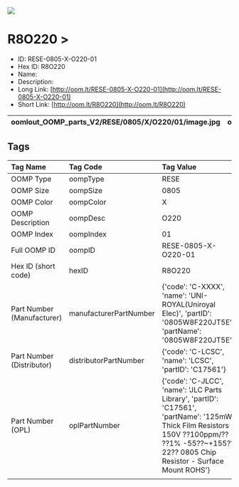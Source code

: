 


  
![][im]
# R8O220 > 

- ID: RESE-0805-X-O220-01
- Hex ID: R8O220
- Name: 
- Description: 
- Long Link: [http://oom.lt/RESE-0805-X-O220-01](http://oom.lt/RESE-0805-X-O220-01)
- Short Link: [http://oom.lt/R8O220](http://oom.lt/R8O220)
  

|oomlout_OOMP_parts_V2/RESE/0805/X/O220/01/image.jpg|oomlout_OOMP_parts_V2/RESE/0805/X/O220/01/image_BOTTOM.jpg|oomlout_OOMP_parts_V2/RESE/0805/X/O220/01/image_Re.jpg||
| :---: | :---: | :---: | :---: |

## Tags
  

|Tag Name|Tag Code|Tag Value|
| :--- | :--- | :--- |
|OOMP Type|oompType|RESE|
|OOMP Size|oompSize|0805|
|OOMP Color|oompColor|X|
|OOMP Description|oompDesc|O220|
|OOMP Index|oompIndex|01|
|Full OOMP ID|oompID|RESE-0805-X-O220-01|
|Hex ID (short code)|hexID|R8O220|
|Part Number (Manufacturer)|manufacturerPartNumber|{'code': 'C-XXXX', 'name': 'UNI-ROYAL(Uniroyal Elec)', 'partID': '0805W8F220JT5E', 'partName': '0805W8F220JT5E'}|
|Part Number (Distributor)|distributorPartNumber|{'code': 'C-LCSC', 'name': 'LCSC', 'partID': 'C17561'}|
|Part Number (OPL)|oplPartNumber|{'code': 'C-JLCC', 'name': 'JLC Parts Library', 'partID': 'C17561', 'partName': '125mW Thick Film Resistors 150V ??100ppm/?? ??1% -55??~+155?? 22?? 0805  Chip Resistor - Surface Mount ROHS'}|
||||



[im]: oomlout_OOMP_parts_V2/RESE/0805/X/O220/01/image_450.jpg
